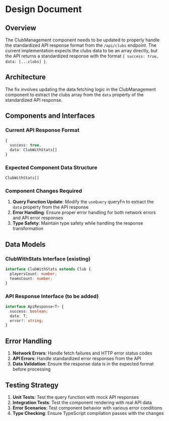# Design Document

## Overview

The ClubManagement component needs to be updated to properly handle the standardized API response format from the `/api/clubs` endpoint. The current implementation expects the clubs data to be an array directly, but the API returns a standardized response with the format `{ success: true, data: [...clubs] }`.

## Architecture

The fix involves updating the data fetching logic in the ClubManagement component to extract the clubs array from the `data` property of the standardized API response.

## Components and Interfaces

### Current API Response Format
```typescript
{
  success: true,
  data: ClubWithStats[]
}
```

### Expected Component Data Structure
```typescript
ClubWithStats[]
```

### Component Changes Required

1. **Query Function Update**: Modify the `useQuery` queryFn to extract the `data` property from the API response
2. **Error Handling**: Ensure proper error handling for both network errors and API error responses
3. **Type Safety**: Maintain type safety while handling the response transformation

## Data Models

### ClubWithStats Interface (existing)
```typescript
interface ClubWithStats extends Club {
  playersCount: number;
  teamsCount: number;
}
```

### API Response Interface (to be added)
```typescript
interface ApiResponse<T> {
  success: boolean;
  data: T;
  error?: string;
}
```

## Error Handling

1. **Network Errors**: Handle fetch failures and HTTP error status codes
2. **API Errors**: Handle standardized error responses from the API
3. **Data Validation**: Ensure the response data is in the expected format before processing

## Testing Strategy

1. **Unit Tests**: Test the query function with mock API responses
2. **Integration Tests**: Test the component rendering with real API data
3. **Error Scenarios**: Test component behavior with various error conditions
4. **Type Checking**: Ensure TypeScript compilation passes with the changes